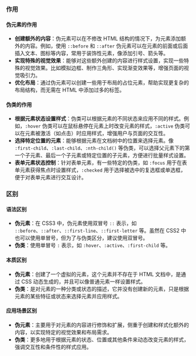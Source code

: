 ### 作用
#### 伪元素的作用
- **创建额外的内容**：伪元素可以在不修改 HTML 结构的情况下，为元素添加额外的内容。例如，使用 `::before` 和 `::after` 伪元素可以在元素的前面或后面插入文本、图标等内容，常用于装饰性元素，像添加引号、箭头等。
- **实现特殊的视觉效果**：能够对这些额外创建的内容进行样式设置，实现一些特殊的视觉效果。比如模拟边框、制作三角形、实现渐变效果等，增强页面的视觉吸引力。
- **优化布局**：通过伪元素可以创建一些用于布局的占位元素，帮助实现更复杂的布局结构，而无需在 HTML 中添加过多的标签。

#### 伪类的作用
- **根据元素状态设置样式**：伪类可以根据元素的不同状态来应用不同的样式。例如，`:hover` 伪类可以在鼠标悬停在元素上时改变元素的样式，`:active` 伪类可以在元素被激活（如点击）时应用样式，增强用户与页面的交互性。
- **选择特定位置的元素**：能够根据元素在文档树中的位置来选择元素。像 `:first-child`、`:last-child`、`:nth-child()` 等伪类，可以选择父元素下的第一个子元素、最后一个子元素或特定位置的子元素，方便进行批量样式设置。
- **表单元素状态控制**：针对表单元素，有一些特定的伪类，如 `:focus` 用于在表单元素获得焦点时设置样式，`:checked` 用于选择被选中的复选框或单选框，便于对表单元素进行交互设计。

### 区别
#### 语法区别
- **伪元素**：在 CSS3 中，伪元素使用双冒号 `::` 表示，如 `::before`、`::after`、`::first-line`、`::first-letter` 等。虽然在 CSS2 中也可以使用单冒号，但为了与伪类区分，建议使用双冒号。
- **伪类**：使用单冒号 `:` 表示，如 `:hover`、`:active`、`:first-child` 等。

#### 本质区别
- **伪元素**：创建了一个虚拟的元素，这个元素并不存在于 HTML 文档中，是通过 CSS 动态生成的，并且可以像普通元素一样设置样式。
- **伪类**：是对元素的一种分类或状态的描述，它并没有创建新的元素，只是根据元素的某些特征或状态来选择元素并应用样式。

#### 应用场景区别
- **伪元素**：主要用于对元素的内容进行修饰和扩展，侧重于创建和样式化额外的内容，以实现特定的视觉效果和布局需求。
- **伪类**：更多地用于根据元素的状态、位置或其他条件来动态改变元素的样式，强调交互性和条件性的样式应用。 